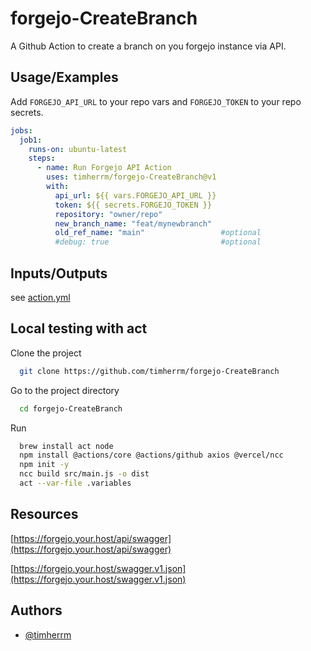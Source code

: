 # forgejo-CreateBranch

A Github Action to create a branch on you forgejo instance via API.

## Usage/Examples

Add ```FORGEJO_API_URL``` to your repo vars and ```FORGEJO_TOKEN``` to your repo secrets.

```yaml
jobs:
  job1:
    runs-on: ubuntu-latest
    steps:
      - name: Run Forgejo API Action
        uses: timherrm/forgejo-CreateBranch@v1
        with:
          api_url: ${{ vars.FORGEJO_API_URL }}
          token: ${{ secrets.FORGEJO_TOKEN }}
          repository: "owner/repo"
          new_branch_name: "feat/mynewbranch"
          old_ref_name: "main"                 #optional
          #debug: true                         #optional

```

## Inputs/Outputs

see [action.yml](action.yml)

## Local testing with act

Clone the project

```bash
  git clone https://github.com/timherrm/forgejo-CreateBranch
```

Go to the project directory

```bash
  cd forgejo-CreateBranch
```

Run

```bash
  brew install act node
  npm install @actions/core @actions/github axios @vercel/ncc
  npm init -y
  ncc build src/main.js -o dist
  act --var-file .variables
```

## Resources

[https://forgejo.your.host/api/swagger](https://forgejo.your.host/api/swagger)

[https://forgejo.your.host/swagger.v1.json](https://forgejo.your.host/swagger.v1.json)

## Authors

- [@timherrm](https://www.github.com/timherrm)
